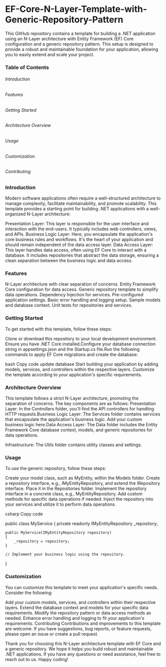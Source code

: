 # EF-Core-N-Layer-Template-with-Generic-Repository-Pattern

This GitHub repository contains a template for building a .NET application using an N-Layer architecture with Entity Framework (EF) Core configuration and a generic repository pattern. This setup is designed to provide a robust and maintainable foundation for your application, allowing you to easily extend and scale your project.

<h3>Table of Contents</h3>
<h6>Introduction</h6>
<h6>Features</h6>
<h6>Getting Started</h6>
<h6>Architecture Overview</h6>
<h6>Usage</h6>
<h6>Customization</h6>
<h6>Contributing</h6>

<h3>Introduction</h3>
Modern software applications often require a well-structured architecture to manage complexity, facilitate maintainability, and promote scalability. This template provides a starting point for building .NET applications with a well-organized N-Layer architecture:

Presentation Layer: This layer is responsible for the user interface and interaction with the end-users. It typically includes web controllers, views, and APIs.
Business Logic Layer: Here, you encapsulate the application's core business rules and workflows. It's the heart of your application and should remain independent of the data access layer.
Data Access Layer: This layer handles data access, often using EF Core to interact with a database. It includes repositories that abstract the data storage, ensuring a clean separation between the business logic and data access.

<h3>Features</h3>
N-Layer architecture with clear separation of concerns.
Entity Framework Core configuration for data access.
Generic repository template to simplify data operations.
Dependency Injection for services.
Pre-configured application settings.
Basic error handling and logging setup.
Sample models and database context.
Unit tests for repositories and services.

<h3>Getting Started</h3>
To get started with this template, follow these steps:

Clone or download this repository to your local development environment.
Ensure you have .NET Core installed.Configure your database connection string in appsettings.json and the Startup.cs file.Run the following commands to apply EF Core migrations and create the database:

bash
Copy code
update database 
Start building your application by adding models, services, and controllers within the respective layers. Customize the template according to your application's specific requirements.

<h3>Architecture Overview</h3>
This template follows a strict N-Layer architecture, promoting the separation of concerns. The key components are as follows: Presentation Layer: In the Controllers folder, you'll find the API controllers for handling HTTP requests.Business Logic Layer: The Services folder contains services that encapsulate the application's business logic. Add your custom business logic here.Data Access Layer: The Data folder includes the Entity Framework Core database context, models, and generic repositories for data operations.

Infrastructure: The Utils folder contains utility classes and settings.

<h3>Usage</h3>
To use the generic repository, follow these steps:

Create your model class, such as MyEntity, within the Models folder. Create a repository interface, e.g., IMyEntityRepository, and extend the IRepository<MyEntity> interface. Place it in the Repositories folder.
Implement the repository interface in a concrete class, e.g., MyEntityRepository. Add custom methods for specific data operations if needed.
Inject the repository into your services and utilize it to perform data operations.

csharp
Copy code

public class MyService
{
    private readonly IMyEntityRepository _repository;

    public MyService(IMyEntityRepository repository)
    {
        _repository = repository;
    }

    // Implement your business logic using the repository.
}

<h3>Customization</h3>
You can customize this template to meet your application's specific needs. Consider the following:

Add your custom models, services, and controllers within their respective layers. Extend the database context and models for your specific data requirements. Modify the repository pattern or data access methods as needed. Enhance error handling and logging to fit your application's requirements. Contributing Contributions and improvements to this template are welcome. If you have suggestions, bug reports, or feature requests, please open an issue or create a pull request.

Thank you for choosing this N-Layer architecture template with EF Core and a generic repository. We hope it helps you build robust and maintainable .NET applications. If you have any questions or need assistance, feel free to reach out to us. Happy coding!
